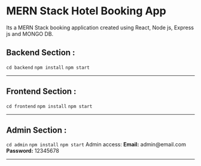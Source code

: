 <h1>MERN Stack Hotel Booking App</h1>
<p>Its a MERN Stack booking application created using React, Node js, Express js and MONGO DB.</p>

<h2>Backend Section :</h2>
<code>cd backend</code>
<code>npm install</code>
<code>npm start</code>
<hr/>
<h2>Frontend Section :</h2>
<code>cd frontend</code>
<code>npm install</code>
<code>npm start</code>
<hr/>
<h2>Admin Section :</h2>
<code>cd admin</code>
<code>npm install</code>
<code>npm start</code>
Admin access:
<b>Email:</b> admin@email.com
<b>Password:</b> 12345678
<hr/>
